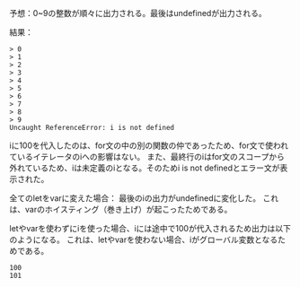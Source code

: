 予想：0~9の整数が順々に出力される。最後はundefinedが出力される。

結果：

```
> 0
> 1
> 2
> 3
> 4
> 5
> 6
> 7
> 8
> 9
Uncaught ReferenceError: i is not defined
```

iに100を代入したのは、for文の中の別の関数の仲であったため、for文で使われているイテレータのiへの影響はない。
また、最終行のiはfor文のスコープから外れているため、iは未定義のiとなる。そのためi is not definedとエラー文が表示された。

全てのletをvarに変えた場合：
最後のiの出力がundefinedに変化した。
これは、varのホイスティング（巻き上げ）が起こったためである。

letやvarを使わずにiを使った場合、iには途中で100が代入されるため出力は以下のようになる。
これは、letやvarを使わない場合、iがグローバル変数となるためである。

```
100
101
```
